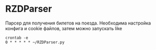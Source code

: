 # RZDParser
Парсер для получения билетов на поезда. Необходима настройка конфига и cookie файлов, затем можно запускать like
``` console
crontab -e
0 * * * * * ~/RZDParser.py
```
